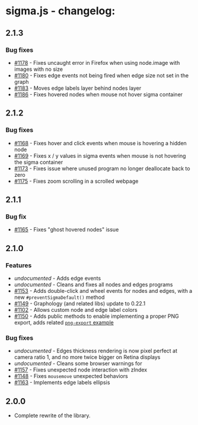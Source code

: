 # sigma.js - changelog:

## 2.1.3

### Bug fixes

- [#1178](https://github.com/jacomyal/sigma.js/issues/1178) - Fixes uncaught error in Firefox when using node.image with images with no size
- [#1180](https://github.com/jacomyal/sigma.js/issues/1180) - Fixes edge events not being fired when edge size not set in the graph
- [#1183](https://github.com/jacomyal/sigma.js/issues/1183) - Moves edge labels layer behind nodes layer
- [#1186](https://github.com/jacomyal/sigma.js/issues/1186) - Fixes hovered nodes when mouse not hover sigma container

## 2.1.2

### Bug fixes

- [#1168](https://github.com/jacomyal/sigma.js/issues/1168) - Fixes hover and click events when mouse is hovering a hidden node
- [#1169](https://github.com/jacomyal/sigma.js/issues/1169) - Fixes x / y values in sigma events when mouse is not hovering the sigma container
- [#1173](https://github.com/jacomyal/sigma.js/issues/1173) - Fixes issue where unused program no longer deallocate back to zero
- [#1175](https://github.com/jacomyal/sigma.js/issues/1175) - Fixes zoom scrolling in a scrolled webpage

## 2.1.1

### Bug fix

- [#1165](https://github.com/jacomyal/sigma.js/issues/1165) - Fixes "ghost hovered nodes" issue

## 2.1.0

### Features

- _undocumented_ - Adds edge events
- _undocumented_ - Cleans and fixes all nodes and edges programs
- [#1153](https://github.com/jacomyal/sigma.js/issues/1153) - Adds double-click and wheel events for nodes and edges, with a new `#preventSigmaDefault()` method
- [#1149](https://github.com/jacomyal/sigma.js/issues/1149) - Graphology (and related libs) update to 0.22.1
- [#1102](https://github.com/jacomyal/sigma.js/issues/1102) - Allows custom node and edge label colors
- [#1150](https://github.com/jacomyal/sigma.js/issues/1150) - Adds public methods to enable implementing a proper PNG export, adds related [`png-export` example](https://codesandbox.io/s/github/jacomyal/sigma.js/tree/main/examples/png-snapshot)

### Bug fixes

- _undocumented_ - Edges thickness rendering is now pixel perfect at camera ratio 1, and no more twice bigger on Retina displays
- _undocumented_ - Cleans some browser warnings for
- [#1157](https://github.com/jacomyal/sigma.js/issues/1157) - Fixes unexpected node interaction with zIndex
- [#1148](https://github.com/jacomyal/sigma.js/issues/1148) - Fixes `mousemove` unexpected behaviors
- [#1163](https://github.com/jacomyal/sigma.js/issues/1163) - Implements edge labels ellipsis

## 2.0.0

- Complete rewrite of the library.
